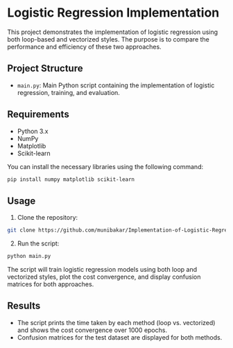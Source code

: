 # Logistic Regression Implementation

This project demonstrates the implementation of logistic regression using both loop-based and vectorized styles. The purpose is to compare the performance and efficiency of these two approaches.

## Project Structure

- `main.py`: Main Python script containing the implementation of logistic regression, training, and evaluation.

## Requirements

- Python 3.x
- NumPy
- Matplotlib
- Scikit-learn

You can install the necessary libraries using the following command:
```bash
pip install numpy matplotlib scikit-learn

```

## Usage
1. Clone the repository:
 ```bash
git clone https://github.com/munibakar/Implementation-of-Logistic-Regression-in-Python.git

```
2. Run the script:
 ```bash
python main.py

```
The script will train logistic regression models using both loop and vectorized styles, plot the cost convergence, and display confusion matrices for both approaches.

## Results
- The script prints the time taken by each method (loop vs. vectorized) and shows the cost convergence over 1000 epochs.
- Confusion matrices for the test dataset are displayed for both methods.







